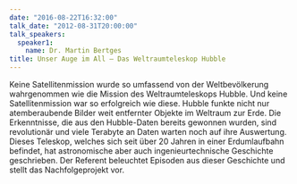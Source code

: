 ```yaml
---
date: "2016-08-22T16:32:00"
talk_date: "2012-08-31T20:00:00"
talk_speakers:
  speaker1:
    name: Dr. Martin Bertges
title: Unser Auge im All – Das Weltraumteleskop Hubble
---
```


Keine Satellitenmission wurde so umfassend von der Weltbevölkerung wahrgenommen wie die Mission des Weltraumteleskops Hubble. Und keine Satellitenmission war so erfolgreich wie diese. Hubble funkte nicht nur atemberaubende Bilder weit entfernter Objekte im Weltraum zur Erde. Die Erkenntnisse, die aus den Hubble-Daten bereits gewonnen wurden, sind revolutionär und viele Terabyte an Daten warten noch auf ihre Auswertung. Dieses Teleskop, welches sich seit über 20 Jahren in einer Erdumlaufbahn befindet, hat astronomische aber auch ingenieurtechnische Geschichte geschrieben. Der Referent beleuchtet Episoden aus dieser Geschichte und stellt das Nachfolgeprojekt vor.
